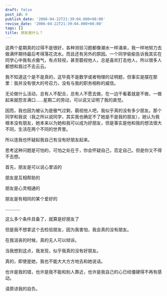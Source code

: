 ```yaml
---
draft: false
post_id: 0
publish_date: '2006-04-22T21:39:04.000+08:00'
revise_date: '2006-04-22T21:39:04.000+08:00'
tags: []
title: 朋友是什么？
---
```


这两个星期真的过得不是很好，各种测验习题都像潮水一样涌来，我一样地努力去做满怀期待最后考得落花流水。而且还有另外的原因。一个同学偷偷告诉我其实在同学心中我有点傲气，有点轻视，甚至藐视他人，总是喜欢打击他人，所以很多人都想和我过不去云云。

我不知道这个是不是真的，这毕竟不是数学或者物理的证明题，但事实是摆在那里：我并没有很大的号召力，没有与我的职务相称的威信。

无论做什么活动，总有人不配合，总有人不愿去做，在一边干看着就是不做，一做起来就怨言满口……星期二的劳动，可以说又证明了我的直觉。

因而，我也因为被认为是傲气过剩，藐视他人吧，我似乎真的没有多少朋友。那个同学和我说（我之所以说同学，其实我也确定不了她是不是我的朋友），她认为我根本没有朋友，她本来以为她和我可以成为好朋友，但是事实是他和我的想法很大不同，生活在两个不同的世界里。

所以连我也怀疑起我自己有没有好朋友起来。

思考这种问题是可怕的，可怕之处在于，你会怀疑自己，否定自己。但是你又不得不去想。

首先，朋友是可以说心里话的

朋友是互相帮助的

朋友是心灵相通的

朋友是有相同的某个爱好的

…………

这么多个条件具备了，就算是好朋友了

但是我不想拿这个去检验朋友，因为我害怕，我会真的没有朋友。

在我沮丧的时候，真的无人可以倾诉。

当我想到这点，我发现，似乎我真的没有好朋友。

真的，即使是她，我也不能大大方方地去和她说话。

也许是我的错，也许是我不能和别人靠近，也许是我自己的心已经僵硬得不再有感动。

请原谅我的自负。
